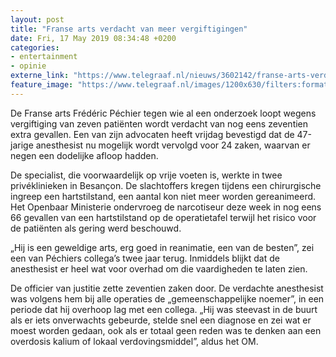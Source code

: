 ```yaml
---
layout: post
title: "Franse arts verdacht van meer vergiftigingen"
date: Fri, 17 May 2019 08:34:48 +0200
categories: 
- entertainment 
- opinie 
externe_link: "https://www.telegraaf.nl/nieuws/3602142/franse-arts-verdacht-van-meer-vergiftigingen"
feature_image: "https://www.telegraaf.nl/images/1200x630/filters:format(jpeg):quality(80)/cdn-kiosk-api.telegraaf.nl/fe8aaf78-786d-11e9-ac2b-0217670beecd.jpg"
---
```


<p class="intro">De Franse arts Frédéric Péchier tegen wie al een onderzoek loopt wegens vergiftiging van zeven patiënten wordt verdacht van nog eens zeventien extra gevallen. Een van zijn advocaten heeft vrijdag bevestigd dat de 47-jarige anesthesist nu mogelijk wordt vervolgd voor 24 zaken, waarvan er negen een dodelijke afloop hadden.</p> <p>De specialist, die voorwaardelijk op vrije voeten is, werkte in twee privéklinieken in Besançon. De slachtoffers kregen tijdens een chirurgische ingreep een hartstilstand, een aantal kon niet meer worden gereanimeerd. Het Openbaar Ministerie ondervroeg de narcotiseur deze week in nog eens 66 gevallen van een hartstilstand op de operatietafel terwijl het risico voor de patiënten als gering werd beschouwd.</p><p>„Hij is een geweldige arts, erg goed in reanimatie, een van de besten”, zei een van Péchiers collega’s twee jaar terug. Inmiddels blijkt dat de anesthesist er heel wat voor overhad om die vaardigheden te laten zien.</p><p>De officier van justitie zette zeventien zaken door. De verdachte anesthesist was volgens hem bij alle operaties de „gemeenschappelijke noemer”, in een periode dat hij overhoop lag met een collega. „Hij was steevast in de buurt als er iets onverwachts gebeurde, stelde snel een diagnose en zei wat er moest worden gedaan, ook als er totaal geen reden was te denken aan een overdosis kalium of lokaal verdovingsmiddel”, aldus het OM.</p>
